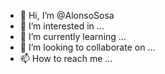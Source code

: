 - 👋 Hi, I’m @AlonsoSosa
- 👀 I’m interested in ...
- 🌱 I’m currently learning ...
- 💞️ I’m looking to collaborate on ...
- 📫 How to reach me ...

<!---
AlonsoSosa/AlonsoSosa is a ✨ special ✨ repository because its `README.md` (this file) appears on your GitHub profile.
You can click the Preview link to take a look at your changes.
--->
